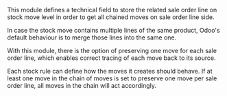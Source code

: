 This module defines a technical field to store the related sale order
line on stock move level in order to get all chained moves on sale order
line side.

In case the stock move contains multiple lines of the same product,
Odoo's default behaviour is to merge those lines into the same one.

With this module, there is the option of preserving one move for each
sale order line, which enables correct tracing of each move back to its
source.

Each stock rule can define how the moves it creates should behave. If at
least one move in the chain of moves is set to preserve one move per
sale order line, all moves in the chain will act accordingly.
